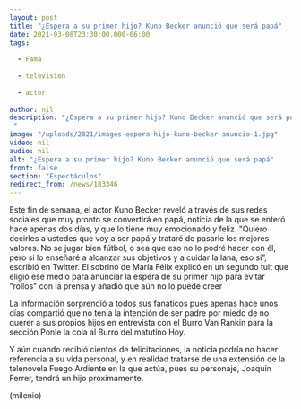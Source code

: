```yaml
---
layout: post
title: "¿Espera a su primer hijo? Kuno Becker anunció que será papá"
date: 2021-03-08T23:30:00.000-06:00
tags:
  
  - Fama
  
  - television
  
  - actor
  
author: nil
description: "¿Espera a su primer hijo? Kuno Becker anunció que será papá "
image: "/uploads/2021/images-espera-hijo-kuno-becker-anuncio-1.jpg"
video: nil
audio: nil
alt: "¿Espera a su primer hijo? Kuno Becker anunció que será papá"
front: false
section: "Espectáculos"
redirect_from: /news/183346
---
```


Este fin de semana, el actor Kuno Becker reveló a través de sus redes sociales que muy pronto se convertirá en papá, noticia de la que se enteró hace apenas dos días, y que lo tiene muy emocionado y feliz. "Quiero decirles a ustedes que voy a ser papá y trataré de pasarle los mejores valores. No se jugar bien fútbol, o sea que eso no lo podré hacer con él, pero si lo enseñaré a alcanzar sus objetivos y a cuidar la lana, eso si”, escribió en Twitter. 
El sobrino de María Félix explicó en un segundo tuit  que eligió ese medio para anunciar la espera de su primer hijo para evitar "rollos" con la prensa y añadió que aún no lo puede creer 

La información sorprendió a todos sus fanáticos pues apenas hace unos días compartió que no tenía la intención de ser padre por miedo de no querer a sus propios hijos en entrevista con el Burro Van Rankin para la sección Ponle la cola al Burro del matutino Hoy. 

Y aún cuando recibió cientos de felicitaciones, la noticia podría no hacer referencia a su vida personal, y en realidad tratarse de una extensión de la telenovela Fuego Ardiente en la que actúa, pues su personaje, Joaquín Ferrer, tendrá un hijo próximamente. 

(milenio)